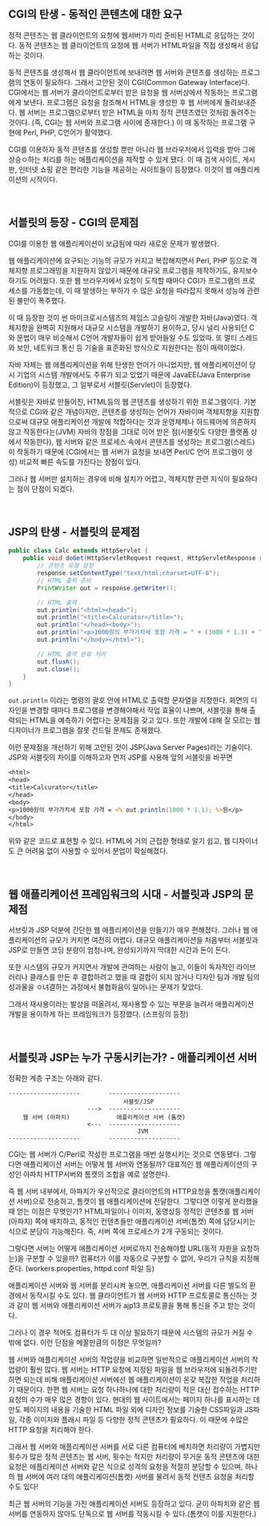 ## CGI의 탄생 - 동적인 콘텐츠에 대한 요구
정적 콘텐츠는 웹 클라이언트의 요청에 웹서버가 미리 준비된 HTML로 응답하는 것이다.
동적 콘텐츠는 웹 클라이언트의 요청에 웹 서버가 HTML파일을 직접 생성해서 응답하는 것이다.

동적 콘텐츠를 생성해서 웹 클라이언트에 보내려면 웹 서버와 콘텐츠를 생성하는 프로그램의 연동이 필요하다. 그래서 고안된 것이 
CGI(Common Gateway Interface)다. CGI에서는 웹 서버가 클라이언트로부터 받은 요청을 웹 서버상에서 작동하는 프로그램에게 보낸다.
프로그램은 요청을 참조해서 HTML을 생성한 후 웹 서버에게 돌려보내준다. 웹 서버는 프로그램으로부터 받은 HTML을 마치 정적 콘텐츠였던 것처럼 돌려주는 것이다.
(즉, CGI는 웹 서버와 프로그램 사이에 존재한다.) 이 때 동작하는 프로그램 구현에 Perl, PHP, C언어가 활약했다.

CGI를 이용하자 동적 콘텐츠를 생성할 뿐만 아니라 웹 브라우저에서 입력을 받아 그에 상승ㅇ하는 처리를 하는 애플리케이션을 제작할 수 있게 됐다. 
이 때 검색 사이트, 게시판, 인터넷 쇼핑 같은 편리한 기능을 제공하는 사이트들이 등장했다. 이것이 웹 애플리케이션의 시작이다.

<br>

## 서블릿의 등장 - CGI의 문제점
CGI를 이용한 웹 애플리케이션이 보급됨에 따라 새로운 문제가 발생했다.

웹 애플리케이션에 요구되는 기능의 규모가 커지고 복잡해지면서 Perl, PHP 등으로 객체지향 프로그래밍을 지원하지 않았기 때문에 대규모 프로그램을 제작하기도, 유지보수 하기도 어려웠다.
또한 웹 브라우저에서 요청이 도착할 때마다 CGI가 프로그램의 프로세스를 가동했는데, 이 때 발생하는 부하가 수 많은 요청을 따라잡지 못해서 성능에 관련된 불만이 폭주했다.

이 때 등장한 것이 썬 마이크로시스템즈의 제임스 고슬링이 개발한 자바(Java)였다. 객체지향을 완벽히 지원해서 대규모 시스템을 개발하기 용이하고, 
당시 널리 사용되던 C와 문법이 매우 비슷해서 C언어 개발자들이 쉽게 받아들일 수도 있었따. 또 멀티 스레드와 보안, 네트워크 통신 등 기술을 표준화된 방식으로 지원한다는 점이 매력이었다.

자바 자체는 웹 애플리케이션을 위해 탄생한 언어가 아니었지만, 웹 애플리케이션이 당시 기업의 시스템 개발에서도 주류가 되고 있었기 때문에 JavaEE(Java Enterprise Edition)이 등장했고, 
그 일부로서 서블릿(Servlet)이 등장했다.

서블릿은 자바로 만들어진, HTML등의 웹 콘텐츠를 생성하기 위한 프로그램이다. 기본적으로 CGI와 같은 개념이지만, 콘텐츠를 생성하는 언어가 자바이며 객체지향을 지원함으로써 대규모 애플리케이션 개발에 적합하다는 것과 
운영체제나 하드웨어에 의존하지 않고 작동한다는(JVM) 자바의 장점을 그대로 이어 받은 점(서블릿도 다양한 플랫폼 상에서 작동한다), 웹 서버와 같은 프로세스 속에서 콘텐츠를 생성하는 프로그램(스레드)이 작동하기 때문에 
(CGI에서는 웹 서버가 요청을 보내면 Perl/C 언어 프로그램이 생성) 비교적 빠른 속도를 가진다는 장점이 있다.

그러나 웹 서버만 설치하는 경우에 비해 설치가 어렵고, 객체지향 관련 지식이 필요하다는 점이 단점이 되겠다.

<br>

## JSP의 탄생 - 서블릿의 문제점
```java
public class Calc extends HttpServlet {
    public void doGet(HttpServletRequest request, HttpServletResponse response) throws ServletException, IOException {
        // 콘텐츠 유형 설정
        response.setContentType("text/html;charset=UTF-8");
        // HTML 출력 준비
        PrintWriter out = response.getWriter();

        // HTML 출력
        out.println("<html><head>");
        out.println("<title>Calcurator</title>");
        out.println("</head><body>");
        out.println("<p>1000원의 부가가치세 포함 가격 = " + (1000 * 1.1) + "원</p>");
        out.println("</body></html>");

        // HTML 출력 완료 처리
        out.flush();
        out.close();
    }
}
```

`out.println` 이라는 명령의 괄호 안에 HTML로 출력할 문자열을 지정한다.
화면의 디자인을 변경할 때마다 프로그램을 변경해야해서 작업 효율이 나쁘며, 서블릿을 통해 출력되는 HTML을 예측하기 어렵다는 문제점을 갖고 있다.
또한 개발에 대해 잘 모르는 웹 디자이너가 프로그램을 잘못 건드릴 문제도 존재했다.

이런 문제점을 개선하기 위해 고안된 것이 JSP(Java Server Pages)라는 기술이다. JSP와 서블릿의 차이를 이해하고자 먼저 JSP를 사용해 앞의 서블릿을 바꾸면

```jsp
<html>
<head>
<title>Calcurator</title>
</head>
<body>
<p>1000원의 부가가치세 포함 가격 = <% out.println(1000 * 1.1); %>원</p>
</body>
</html>
```

위와 같은 코드로 표현할 수 있다. HTML에 거의 근접한 형태로 알기 쉽고, 웹 디자이너도 큰 어려움 없이 사용할 수 있어서 분업이 확실해졌다.

<br>

## 웹 애플리케이션 프레임워크의 시대 - 서블릿과 JSP의 문제점
서브릿과 JSP 덕분에 간단한 웹 애플리케이션을 만들기가 매우 편해졌다. 그러나 웹 애플리케이션의 규모가 커지면 여전히 어렵다. 
대규모 애플리케이션을 처음부터 서블릿과 JSP로 만들면 코딩 분량이 엄청나며, 완성되기까지 막대한 시간과 돈이 든다. 

또한 시스템의 규모가 커지면서 개발에 관여하는 사람이 늘고, 이들이 독자적인 라이브러리나 클래스를 만든 후 결합하려고 했을 때 
결합이 되지 않거나 디자인 팀과 개발 팀의 성과물을 ㅇ녀결하는 과정에서 불협화음이 일어나는 문제가 잦았다. 

그래서 재사용이라는 발상을 떠올려서, 재사용할 수 있는 부분을 늘려서 애플리케이션 개발을 용이하게 하는 프레임워크가 등장했다. (스프링의 등장)

<br>

## 서블릿과 JSP는 누가 구동시키는가? - 애플리케이션 서버
정확한 계층 구조는 아래와 같다.

```
--------------------        --------------------
                                서블릿/JSP
                      --->  --------------------
    웹 서버 (아파치)             애플리케이션 서버 (톰캣)
                      <---  --------------------
                                    JVM
--------------------        --------------------
```

CGI는 웹 서버가 C/Perl로 작성한 프로그램을 매번 실행시키는 것으로 연동됐다. 
그렇다면 애플리케이션 서버는 어떻게 웹 서버와 연동될까? 대표적인 웹 애플리케이션의 구성인 아파치 HTTP서버와 톰캣의 조합을 예로 설명한다.

즉 웹 서버 내부에서, 아파치가 우선적으로 클라이언트의 HTTP요청을 톰캣(애플리케이션 서버)으로 전송하고, 톰캣이 웹 애플리케이션에 전달한다.
그렇다면 이렇게 분리했을 때 얻는 이점은 무엇인가?
HTML파일이나 이미지, 동영상등 정적인 콘텐츠를 웹 서버(아파치) 쪽에 배치하고, 동적인 컨텐츠들만 애플리케이션 서버(톰캣) 쪽에 담당시키는 식으로 분담이 가능해진다.
즉, 서버 쪽에 프로세스가 2개 구동되는 것이다.

그렇다면 서버는 어떻게 애플리케이션 서버로까지 전송해야할 URL(동적 자원을 요청하는)을 구분할 수 있을까? 
컴퓨터가 이를 자동으로 구분할 수 없어, 우리가 규칙을 지정해준다. (workers.properties, httpd.conf 파일 등)

애플리케이션 서버와 웹 서버를 분리시켜 놓으면, 애플리케이션 서버를 다른 별도의 환경에서 동작시킬 수도 있다. 
웹 클라이언트가 웹 서버와 HTTP 프로토콜로 통신하는 것과 같이 웹 서버와 애플리케이션 서버가 ajp13 프로토콜을 통해 
통신을 주고 받는 것이다.

그러나 이 경우 적어도 컴퓨터가 두 대 이상 필요하기 때문에 시스템의 규모가 커질 수 밖에 없다. 이런 단점을 메꿀만큼의 이점은 무엇일까?

웹 서버와 애플리케이션 서버의 작업량을 비교하면 일반적으로 애플리케이션 서버의 작업량이 훨씬 많다. 
웹 서버는 HTTP 요청에 지정된 파일을 웹 브라우저에 되돌려주기만 하면 되는데 비해 
애플리케이션 서버에선 웹 애플리케이션이 온갖 복잡한 작업을 처리하기 때문이다.
한편 웹 서버는 요청 하나하나에 대한 처리량이 적은 대신 접수하는 HTTP 요청의 수가 매우 많은 경향이 있다. 
현대의 웹 사이트에서는 페이지 하나를 표시하는 데만도 페이지의 내용을 기술한 HTML 파일 외에 디자인 정보를 기술한 
CSS파일과 JS파일, 각종 이미지와 플래시 파일 등 다양한 정적 콘텐츠가 필요하다. 이 때문에 수많은 HTTP 요청을 처리해야 한다.

그래서 웹 서버와 애플리케이션 서버를 서로 다른 컴퓨터에 배치하면 처리량이 가볍지만 횟수가 많은 정적 콘텐츠는 웹 서버, 
횟수는 적지만 처리량이 무거운 동적 콘텐츠에 대한 요청은 애플리케이션 서버와 같은 식으로 성격의 요청을 적절히 분담할 수 있으며, 
하나의 웹 서버에 여러 대의 애플리케이션(톰켓) 서버를 물려서 동적 컨텐츠 요청을 처리할 수도 있다!

최근 웹 서버의 기능을 가진 애플리케이션 서버도 등장하고 있다. 굳이 아파치와 같은 웹 서버를 연동하지 않아도 단독으로 
웹 서버를 작동시킬 수 있다.(톰캣이 이를 지원한다.)
